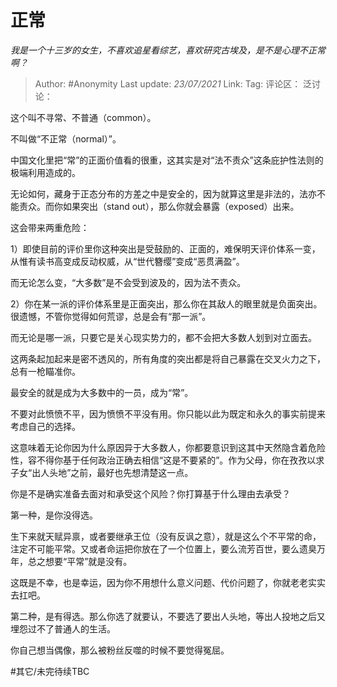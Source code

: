 # 正常
*我是一个十三岁的女生，不喜欢追星看综艺，喜欢研究古埃及，是不是心理不正常啊？*

> Author: #Anonymity
> Last update: *23/07/2021*
> Link:
> Tag:
> 评论区：
> 泛讨论：

这个叫不寻常、不普通（common）。

不叫做“不正常（normal）”。

中国文化里把“常”的正面价值看的很重，这其实是对“法不责众”这条庇护性法则的极端利用造成的。

无论如何，藏身于正态分布的方差之中是安全的，因为就算这里是非法的，法亦不能责众。而你如果突出（stand out），那么你就会暴露（exposed）出来。

这会带来两重危险：

1）即使目前的评价里你这种突出是受鼓励的、正面的，难保明天评价体系一变，从惟有读书高变成反动权威，从“世代簪缨”变成“恶贯满盈”。

而无论怎么变，“大多数”是不会受到波及的，因为法不责众。

2）你在某一派的评价体系里是正面突出，那么你在其敌人的眼里就是负面突出。很遗憾，不管你觉得如何荒谬，总是会有“那一派”。

而无论是哪一派，只要它是关心现实势力的，都不会把大多数人划到对立面去。

这两条起加起来是密不透风的，所有角度的突出都是将自己暴露在交叉火力之下，总有一枪瞄准你。

最安全的就是成为大多数中的一员，成为“常”。

不要对此愤愤不平，因为愤愤不平没有用。你只能以此为既定和永久的事实前提来考虑自己的选择。

这意味着无论你因为什么原因异于大多数人，你都要意识到这其中天然隐含着危险性，容不得你基于任何政治正确去相信“这是不要紧的”。作为父母，你在孜孜以求子女“出人头地”之前，最好也先想清楚这一点。

你是不是确实准备去面对和承受这个风险？你打算基于什么理由去承受？

第一种，是你没得选。

生下来就天赋异禀，或者要继承王位（没有反讽之意），就是这么个不平常的命，注定不可能平常。又或者命运把你放在了一个位置上，要么流芳百世，要么遗臭万年，总之想要“平常”就是没有。

这既是不幸，也是幸运，因为你不用想什么意义问题、代价问题了，你就老老实实去扛吧。

第二种，是有得选。那么你选了就要认，不要选了要出人头地，等出人投地之后又埋怨过不了普通人的生活。

你自己想当偶像，那么被粉丝反噬的时候不要觉得冤屈。

#其它/未完待续TBC
